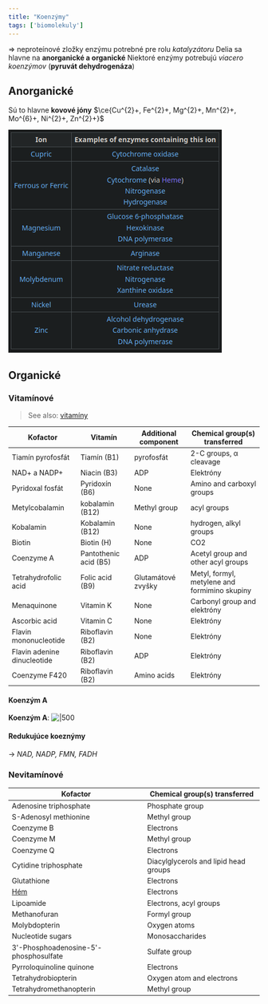 ```yaml
---
title: "Koenzýmy"
tags: ['biomolekuly']
---
```


=> neproteínové zložky enzýmu potrebné pre rolu *katalyzátoru*
Delia sa hlavne na **anorganické a organické**
Niektoré enzýmy potrebujú *viacero koenzýmov* ($\textbf{pyruvát dehydrogenáza}$)

## Anorganické

Sú to hlavne **kovové jóny**
$\ce{Cu^{2}+, Fe^{2}+, Mg^{2}+, Mn^{2}+, Mo^{6}+, Ni^{2}+, Zn^{2}+}$

![](attachments/Pasted%20image%2020221115224844.png)

## Organické

### Vitamínové
> See also: [vitamíny](bio/vitamíny.md)

| Kofactor                    | Vitamín               | Additional component | Chemical group(s) transferred                 |
| --------------------------- | --------------------- | -------------------- | --------------------------------------------- |
| Tiamín pyrofosfát           | Tiamín (B1)           | pyrofosfát           | 2-C groups, α cleavage                        |
| NAD+ a NADP+                | Niacin (B3)           | ADP                  | Elektróny                                     |
| Pyridoxal fosfát            | Pyridoxín (B6)        | None                 | Amino and carboxyl groups                     |
| Metylcobalamin              | kobalamin (B12)       | Methyl group         | acyl groups                                   |
| Kobalamin                   | Kobalamin (B12)       | None                 | hydrogen, alkyl groups                        |
| Biotin                      | Biotin (H)            | None                 | CO2                                           |
| Coenzyme A                  | Pantothenic acid (B5) | ADP                  | Acetyl group and other acyl groups            |
| Tetrahydrofolic acid        | Folic acid (B9)       | Glutamátové zvyšky   | Metyl, formyl, metylene and formimino skupiny |
| Menaquinone                 | Vitamin K             | None                 | Carbonyl group and elektróny                  |
| Ascorbic acid               | Vitamin C             | None                 | Elektróny                                     |
| Flavin mononucleotide       | Riboflavin (B2)       | None                 | Elektróny                                     |
| Flavin adenine dinucleotide | Riboflavin (B2)       | ADP                  | Elektróny                                     |
| Coenzyme F420               | Riboflavin (B2)       | Amino acids          | Elektróny                                     |

#### Koenzým A
**Koenzým A**:
![|500](attachments/koenzým-a.png)

#### Redukujúce koeznýmy
-> *NAD, NADP, FMN, FADH*


### Nevitamínové

| Kofactor                              | Chemical group(s) transferred         |
| ------------------------------------- | ------------------------------------- |
| Adenosine triphosphate                | Phosphate group                       |
| S-Adenosyl methionine                 | Methyl group                          |
| Coenzyme B                            | Electrons                             |
| Coenzyme M                            | Methyl group                          |
| Coenzyme Q                            | Electrons                             |
| Cytidine triphosphate                 | Diacylglycerols and lipid head groups |
| Glutathione                           | Electrons                             |
| [Hém](#Heterocyklické%20makrocykly)   | Electrons                             |
| Lipoamide                             | Electrons, acyl groups                |
| Methanofuran                          | Formyl group                          |
| Molybdopterin                         | Oxygen atoms                          |
| Nucleotide sugars                     | Monosaccharides                       |
| 3'-Phosphoadenosine-5'-phosphosulfate | Sulfate group                         |
| Pyrroloquinoline quinone              | Electrons                             |
| Tetrahydrobiopterin                   | Oxygen atom and electrons             |
| Tetrahydromethanopterin               | Methyl group                          |